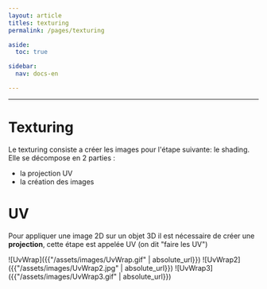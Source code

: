 ```yaml
---
layout: article
titles: texturing
permalink: /pages/texturing

aside:
  toc: true

sidebar:
  nav: docs-en

---
```


_____


# Texturing

Le texturing consiste a créer les images pour l'étape suivante: le shading.
Elle se décompose en 2 parties :
* la projection UV
* la création des images

# UV

Pour appliquer une image 2D sur un objet 3D il est nécessaire de créer une **projection**, cette étape est appelée UV (on dit "faire les UV")

![UvWrap]({{"/assets/images/UvWrap.gif" | absolute_url}})
![UvWrap2]({{"/assets/images/UvWrap2.jpg" | absolute_url}})
![UvWrap3]({{"/assets/images/UvWrap3.gif" | absolute_url}})
